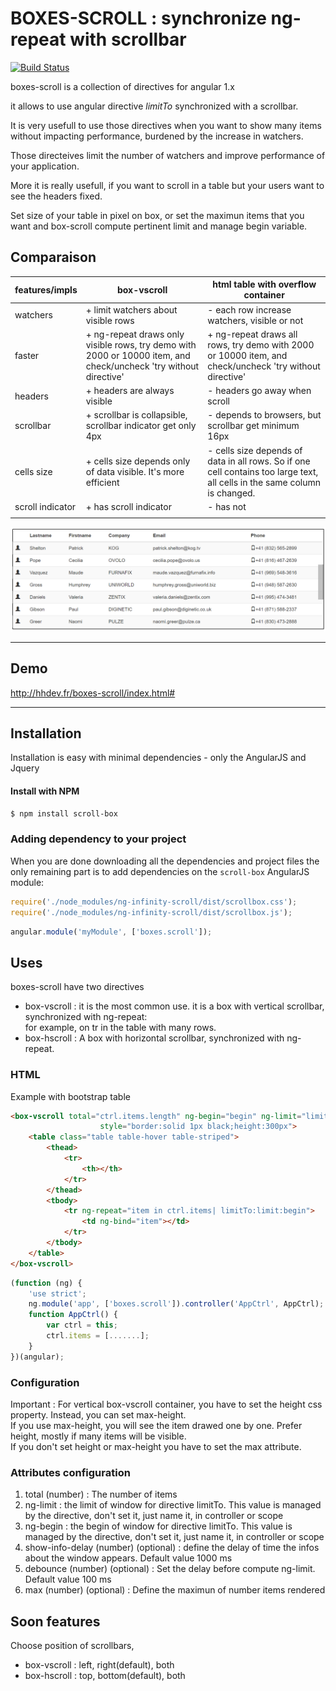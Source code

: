 # BOXES-SCROLL : synchronize ng-repeat with scrollbar

[![Build Status](https://travis-ci.org/hhdevelopment/boxes-scroll.svg?branch=master)](https://travis-ci.org/hhdevelopment/boxes-scroll)

boxes-scroll is a collection of directives for angular 1.x

it allows to use angular directive *limitTo* synchronized with a scrollbar.

It is very usefull to use those directives when you want to show many items without impacting performance, burdened by the increase in watchers.

Those directeives limit the number of watchers and improve performance of your application.

More it is really usefull, if you want to scroll in a table but your users want to see the headers fixed.

Set size of your table in pixel on box, or set the maximun items that you want and box-scroll compute pertinent limit and manage begin variable.

## Comparaison

| features/impls    	| box-vscroll                                                                                                      	| html table with overflow container                                                                                            	|   
|------------------	|------------------------------------------------------------------------------------------------------------------	|-------------------------------------------------------------------------------------------------------------------------------	|   
| watchers         	| + limit watchers about visible rows                                                                              	| - each row increase watchers, visible or not                                                                                  	|   
| faster           	| + ng-repeat draws only visible rows, try demo with 2000 or 10000 item, and check/uncheck 'try without directive' 	| + ng-repeat draws all rows, try demo with 2000 or 10000 item, and check/uncheck 'try without directive'                       	|   
| headers          	| + headers are always visible                                                                                     	| - headers go away when scroll                                                                                                 	|   
| scrollbar        	| + scrollbar is collapsible, scrollbar indicator get only 4px                                                     	| - depends to browsers, but scrollbar get minimum 16px                                                                         	|   
| cells size       	| + cells size depends only of data visible. It's more efficient                                                   	| - cells size depends of data in all rows.    So if one cell contains too large text, all cells in the same column is changed. 	|   
| scroll indicator 	| + has scroll indicator                                                                                           	| - has not                                                                                                                     	|   
|                  	|                                                                                                                  	|                                                                                                                               	|   

![Screenshot1](screenshot1.png)

---

## Demo

http://hhdev.fr/boxes-scroll/index.html#

---

## Installation

Installation is easy with minimal dependencies - only the AngularJS and Jquery

#### Install with NPM

```sh
$ npm install scroll-box
```

### Adding dependency to your project

When you are done downloading all the dependencies and project files the only remaining part is to add dependencies on the `scroll-box` AngularJS module:

```js
require('./node_modules/ng-infinity-scroll/dist/scrollbox.css');
require('./node_modules/ng-infinity-scroll/dist/scrollbox.js');
```

```js
angular.module('myModule', ['boxes.scroll']);
```

## Uses

boxes-scroll have two directives

- box-vscroll : it is the most common use. it is a box with vertical scrollbar, synchronized with ng-repeat:   
  for example, on tr in the table with many rows.
- box-hscroll : A box with horizontal scrollbar, synchronized with ng-repeat.


### HTML

Example with bootstrap table

```html
<box-vscroll total="ctrl.items.length" ng-begin="begin" ng-limit="limit"
					style="border:solid 1px black;height:300px">
	<table class="table table-hover table-striped">
		<thead>
			<tr>
				<th></th>
			</tr>
		</thead>
		<tbody>
			<tr ng-repeat="item in ctrl.items| limitTo:limit:begin">
				<td ng-bind="item"></td>
			</tr>
		</tbody>
	</table>
</box-vscroll>
```

```js
(function (ng) {
	'use strict';
	ng.module('app', ['boxes.scroll']).controller('AppCtrl', AppCtrl);
	function AppCtrl() {
		var ctrl = this;
		ctrl.items = [.......];
	}
})(angular);
```

### Configuration

Important : For vertical box-vscroll container, you have to set the height css property. Instead, you can set max-height.  
If you use max-height, you will see the item drawed one by one. Prefer height, mostly if many items will be visible.   
If you don't set height or max-height you have to set the max attribute.   

### Attributes configuration

1. total (number) : The number of items
3. ng-limit : the limit of window for directive limitTo. This value is managed by the directive, don't set it, just name it, in controller or scope
4. ng-begin : the begin of window  for directive limitTo. This value is managed by the directive, don't set it, just name it, in controller or scope
5. show-info-delay (number) (optional) : define the delay of time the infos about the window appears. Default value 1000 ms
6. debounce (number) (optional) : Set the delay before compute ng-limit. Default value 100 ms
7. max (number) (optional) : Define the maximun of number items rendered

## Soon features

Choose position of scrollbars, 
 
- box-vscroll : left, right(default), both   
- box-hscroll : top, bottom(default), both   